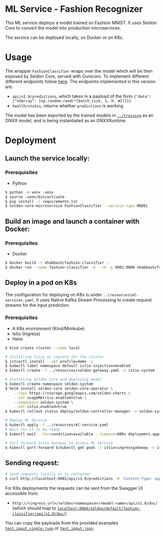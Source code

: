 # ML Service - Fashion Recognizer
This ML service deploys a model trained on Fashion MNIST. It uses Seldon Core to convert the model into production microservices.

The service can be deployed locally, on Docker or on K8s.

# Usage
The wrapper `FashionClassifier` wraps over the model which will be then exposed by Seldon Core, served with Gunicorn. To implement different different endpoints follow [here](https://docs.seldon.io/projects/seldon-core/en/latest/python/python_component.html). The endpoints implemented in this version are:
* `api/v1.0/predictions`, which takes in a payload of the form `{"data": {"ndarray": [np.random.rand(*[batch_size, 1, H, W])]}}`
* `health/status`, returns whether `predictions` is working

The model has been exported by the trained models in [`../training`](../training) as an ONXX model, and is being instantiated as an ONXXRuntime.

# Deployment

## Launch the service locally:
### Prerequisites
* Python
```sh
$ python -m venv .venv
$ source .venv/bin/activate
$ pip install -r requirements.txt
$ seldon-core-microservice FashionClassifier --service-type MODEL
```

## Build an image and launch a container with Docker:
### Prerequisites
* Docker
```sh
$ docker build -t nhabbash/fashion-classifier .
$ docker run --name fashion-classifier -d --rm -p 9001:9000 nhabbash/fashion-classifier
```

## Deploy in a pod on K8s
The configuration for deploying on K8s is under `..\resources\ml-services.yaml`. It uses Native Kafka Stream Processing to create request streams for the input prediction.
### Prerequisites
* A K8s environment (Kind/Minikube)
* Istio (Ingress)
* Helm

```sh
$ kind create cluster --name local

# Installing Istio as ingress for the cluster
$ istioctl install --set profile=demo -y
$ kubectl label namespace default istio-injection=enabled
$ kubectl create -f ../resources/seldon-gateway.yaml -n istio-system

# Installing Seldon Core and deploying model
$ kubectl create namespace seldon-system
$ helm install seldon-core seldon-core-operator \
    --repo https://storage.googleapis.com/seldon-charts \
    --set usageMetrics.enabled=true \
    --namespace seldon-system \
    --set istio.enabled=true
$ kubectl rollout status deploy/seldon-controller-manager -n seldon-system

# Deploy ML Service
$ kubectl apply -f ../resources/ml-service.yaml
# Wait for it to be ready
$ kubectl wait --for=condition=available --timeout=600s deployment.apps/fashion-classifier-default-0-classifier

# Port forward Istio Gateway to access ML Service
$ kubectl port-forward $(kubectl get pods -l istio=ingressgateway -n istio-system -o jsonpath='{.items[0].metadata.name}') -n istio-system 8004:8080
```

## Sending request:
```sh
# Send requests locally or to container
$ curl http://localhost:9001/api/v1.0/predictions -H 'Content-Type: application/json' -d @test_input.json
```

For K8s deployments the requests can be sent from the Swagger UI accessible from:
* `http://<ingress_url>/seldon/<namespace>/<model-name>/api/v1.0/doc/` (which should map to [`localhost:8004/seldon/default/fashion-classifier/api/v1.0/doc/`](localhost:8004/seldon/default/fashion-classifier/api/v1.0/doc/))

You can copy the payloads from the provided examples [`test_input_single.json`](test_input_single.json) or [`test_input.json`](test_input.json).